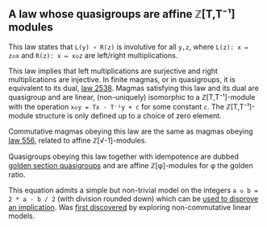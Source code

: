 ## A law whose quasigroups are affine ℤ[T,T⁻¹] modules

This law states that `L(y) ∘ R(z)` is involutive for all `y,z`, where `L(z): x ↦ z◇x` and `R(z): x ↦ x◇z` are left/right multiplications.

This law implies that left multiplications are surjective and right multiplications are injective.  In finite magmas, or in quasigroups, it is equivalent to its dual, [law 2538](https://teorth.github.io/equational_theories/implications/?2538).  Magmas satisfying this law and its dual are quasigroup and are linear, (non-uniquely) isomorphic to a ℤ[T,T⁻¹]-module with the operation `x◇y = Tx - T⁻¹y + c` for some constant `c`.  The ℤ[T,T⁻¹]-module structure is only defined up to a choice of zero element.

Commutative magmas obeying this law are the same as magmas obeying [law 556](https://teorth.github.io/equational_theories/implications/?556), related to affine ℤ[√-1]-modules.

Quasigroups obeying this law together with idempotence are dubbed [golden section quasigroups](https://arxiv.org/abs/1907.06635) and are affine ℤ[φ]-modules for φ the golden ratio.

This equation admits a simple but non-trivial model on the integers `a ◇ b = 2 * a - b / 2` (with division rounded down) which can be [used to disprove an implication](https://github.com/teorth/equational_theories/pull/695).  Was [first discovered](https://leanprover.zulipchat.com/#narrow/channel/458659-Equational/topic/Outstanding.20equations.2C.20v1/near/477929143) by exploring non-commutative linear models.
